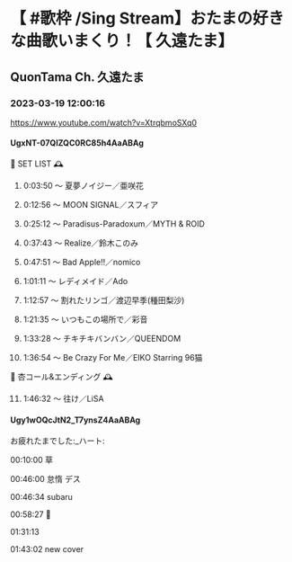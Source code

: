 # 【 #歌枠 /Sing Stream】おたまの好きな曲歌いまくり！【 久遠たま】

## QuonTama Ch. 久遠たま

### 2023-03-19 12:00:16

https://www.youtube.com/watch?v=XtrqbmoSXq0

#### UgxNT-07QlZQC0RC85h4AaABAg

🥀 SET LIST 🕰



01. 0:03:50 ～ 夏夢ノイジー／亜咲花



02. 0:12:56 ～ MOON SIGNAL／スフィア



03. 0:25:12 ～ Paradisus-Paradoxum／MYTH & ROID



04. 0:37:43 ～ Realize／鈴木このみ



05. 0:47:51 ～ Bad Apple!!／nomico



06. 1:01:11 ～ レディメイド／Ado



07. 1:12:57 ～ 割れたリンゴ／渡辺早季(種田梨沙)



08. 1:21:35 ～ いつもこの場所で／彩音



09. 1:33:28 ～ チキチキバンバン／QUEENDOM



10. 1:36:54 ～ Be Crazy For Me／EIKO Starring 96猫



🥀 杏コール&エンディング 🕰



11. 1:46:32 ～ 往け／LiSA



#### Ugy1wOQcJtN2_T7ynsZ4AaABAg

お疲れたまでした:_ハート:

00:10:00 草

00:46:00 怠惰 デス

00:46:34 subaru

00:58:27 🤖

01:31:13 

01:43:02 new cover

